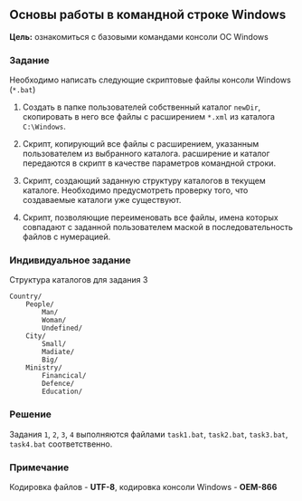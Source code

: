 ## Основы работы в командной строке Windows
__Цель:__ ознакомиться с базовыми командами консоли ОС Windows

### Задание
Необходимо написать следующие скриптовые файлы консоли Windows (`*.bat`)

1. Создать в папке пользователей собственный каталог `newDir`, скопировать в него все файлы с расширением `*.xml` из каталога `C:\Windows`.

2. Скрипт, копирующий все файлы с расширением, указанным пользователем из выбранного каталога. расширение и каталог передаются в скрипт в качестве параметров командной строки.

3. Cкрипт, создающий заданную структуру каталогов в текущем каталоге. Необходимо предусмотреть проверку того, что создаваемые каталоги уже существуют.

4. Скрипт, позволяющие переименовать все файлы, имена которых совпадают с заданной пользователем маской в последовательность файлов с нумерацией.

### Индивидуальное задание
Структура каталогов для задания 3

    Country/
        People/
            Man/
            Woman/
            Undefined/
        City/
            Small/
            Madiate/
            Big/
        Ministry/
            Financical/
            Defence/
            Education/

### Решение
Задания `1`, `2`, `3`, `4` выполняются файлами `task1.bat`, `task2.bat`, `task3.bat`, `task4.bat` соответственно.

### Примечание
Кодировка файлов  - __UTF-8__, кодировка консоли Windows - __OEM-866__
